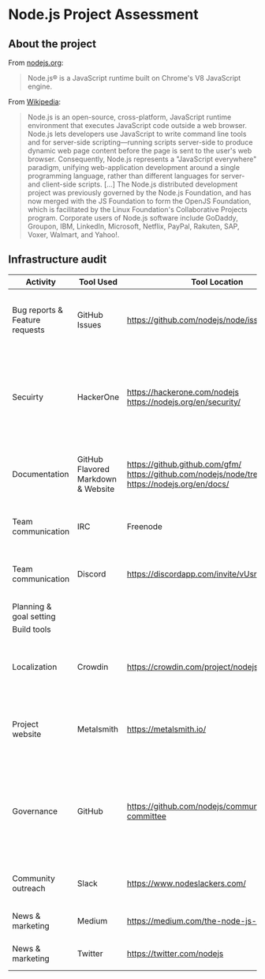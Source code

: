 # Node.js Project Assessment

## About the project

From [nodejs.org](https://nodejs.org/en/):
> Node.js® is a JavaScript runtime built on Chrome's V8 JavaScript engine.

From [Wikipedia](https://en.wikipedia.org/wiki/Node.js):
> Node.js is an open-source, cross-platform, JavaScript runtime environment that executes JavaScript code outside a web browser. Node.js lets developers use JavaScript to write command line tools and for server-side scripting—running scripts server-side to produce dynamic web page content before the page is sent to the user's web browser. Consequently, Node.js represents a "JavaScript everywhere" paradigm, unifying web-application development around a single programming language, rather than different languages for server- and client-side scripts. [...] The Node.js distributed development project was previously governed by the Node.js Foundation, and has now merged with the JS Foundation to form the OpenJS Foundation, which is facilitated by the Linux Foundation's Collaborative Projects program. Corporate users of Node.js software include GoDaddy, Groupon, IBM, LinkedIn, Microsoft, Netflix, PayPal, Rakuten, SAP, Voxer, Walmart, and Yahoo!.

## Infrastructure audit

| Activity | Tool Used | Tool Location | Target User | Notes |
| -------- | --------- | ------------- | ----------- | ----- |
| Bug reports & Feature requests | GitHub Issues | https://github.com/nodejs/node/issues | Users, contributors, and project maintainers | Bugs / Features are all maintained in GitHub Issues and separated via labels. |
| Secuirty | HackerOne | https://hackerone.com/nodejs https://nodejs.org/en/security/ | Users, contributors, and project maintainers | For security related issues, the Node.JS requests using HackerOne.  Use of this tool and feeback is outlined on the [website](https://nodejs.org/en/security/). |
| Documentation | GitHub Flavored Markdown & Website| https://github.github.com/gfm/ https://github.com/nodejs/node/tree/master/doc https://nodejs.org/en/docs/ | Users, contributors, and project maintainers | Documentation is maintained using GFM and accessed by most users via the [website](https://nodejs.org/dist/latest-v14.x/docs/api/). |
| Team communication | IRC | Freenode | Users, current and prospective contributors | Located in ``#node.js`` on ``irc.freenode.net`` |
| Team communication | Discord | https://discordapp.com/invite/vUsrbjd | Users, current and prospective contributors | Seems to be reserved primarily for "backend developers" |
| Planning & goal setting | | | | |
| Build tools | | | | |
| Localization | Crowdin | https://crowdin.com/project/nodejs-website | International community members and the localization team | Moving to Crowdin seems like [a relatively recent infrastructural decision](https://github.com/nodejs/nodejs.org/blob/master/TRANSLATION.md) |
| Project website | Metalsmith | https://metalsmith.io/ | Current and potential users, and website steering committee | The Node.JS website is created using a tool that runs in Node.JS |
| Governance | GitHub | https://github.com/nodejs/community-committee | [Contributors](https://nodejs.org/en/about/community/#contributors-and-collaborators) and [project members](https://nodejs.org/en/about/community/#observers-and-membership) | The Community Committee (or "CommComm") is a principal governing body in Node.js. It appears to conduct most of its work via GitHub. |
| Community outreach | Slack | https://www.nodeslackers.com/ | Users, current and prospective contributors | |
| News & marketing | Medium | https://medium.com/the-node-js-collection | Users and potential contributors |  |
| News & marketing | Twitter | https://twitter.com/nodejs | Users and potential contributors |  |
